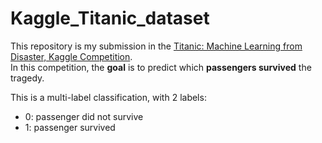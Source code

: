 # Kaggle_Titanic_dataset

This repository is my submission in the [Titanic: Machine Learning from Disaster, Kaggle Competition](https://www.kaggle.com/c/titanic). <br> In this competition, the <b>goal</b> is to predict which <b>passengers survived</b>
the tragedy.

This is a multi-label classification, with 2 labels:

- 0: passenger did not survive 
- 1: passenger survived
